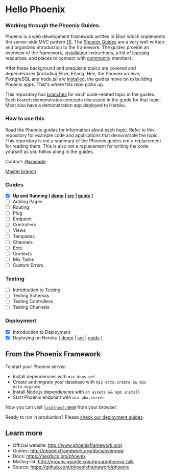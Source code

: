 # Hello Phoenix

### Working through the Phoenix Guides.

Phoenix is a web development framework written in Elixir which implements the server-side MVC pattern [(1)](https://hexdocs.pm/phoenix/overview.html). The [Phoenix Guides](https://hexdocs.pm/phoenix/overview.html) are a very well written and organized introduction to the framework. The guides provide an overview of the framework, [installation](https://hexdocs.pm/phoenix/installation.html) instructions, a list of [learning](https://hexdocs.pm/phoenix/learning.html) resources, and places to connect with [community](https://hexdocs.pm/phoenix/community.html) members.

After these background and prequisite topics are covered and dependencies (including Elixir, Erlang, Hex, the Phoenix archive, PostgreSQL and node.js) are [installed](https://hexdocs.pm/phoenix/installation.html), the guides move on to building Phoenix apps. That's where this repo picks up.

This repository has [branches](https://github.com/smeade/hellophoenix/branches/all) for each code-related topic in the guides. Each branch demonstrates concepts discussed in the guide for that topic. Most also have a demonstration app deployed to Heroku.

### How to use this

Read the Pheonix guides for information about each topic. Refer to this repository for example code and applications that demonstrate the topic. This repository is not a summary of the Phoenix guides nor a replacement for reading them. This is also not a replacement for writing the code yourself as you follow along in the guides.

Contact: [@smeade](https://twitter.com/smeade).

[Master branch](https://github.com/smeade/hellophoenix)

### Guides
- [x] **Up and Running [
[demo](https://phx-001-up-and-running.herokuapp.com) |
[src](https://github.com/smeade/hellophoenix/tree/phx-001-up-and-running) |
[guide](https://hexdocs.pm/phoenix/up_and_running.html#content)
]**
- [ ] Adding Pages
- [ ] Routing
- [ ] Plug
- [ ] Endpoint
- [ ] Controllers
- [ ] Views
- [ ] Templates
- [ ] Channels
- [ ] Ecto
- [ ] Contexts
- [ ] Mix Tasks
- [ ] Custom Errors

### Testing
- [ ] Introduction to Testing
- [ ] Testing Schemas
- [ ] Testing Controllers
- [ ] Testing Channels

### Deployment
- [x] Introduction to Deployment
- [x] Deploying on Heroku [
[demo](https://phx-001-up-and-running.herokuapp.com) |
[src](https://github.com/smeade/hellophoenix/tree/phx-001-up-and-running) |
[guide](https://hexdocs.pm/phoenix/heroku.html#content)
]

## From the Phoenix Framework

To start your Phoenix server:

  * Install dependencies with `mix deps.get`
  * Create and migrate your database with `mix ecto.create && mix ecto.migrate`
  * Install Node.js dependencies with `cd assets && npm install`
  * Start Phoenix endpoint with `mix phx.server`

Now you can visit [`localhost:4000`](http://localhost:4000) from your browser.

Ready to run in production? Please [check our deployment guides](http://www.phoenixframework.org/docs/deployment).

## Learn more

  * Official website: http://www.phoenixframework.org/
  * Guides: http://phoenixframework.org/docs/overview
  * Docs: https://hexdocs.pm/phoenix
  * Mailing list: http://groups.google.com/group/phoenix-talk
  * Source: https://github.com/phoenixframework/phoenix
